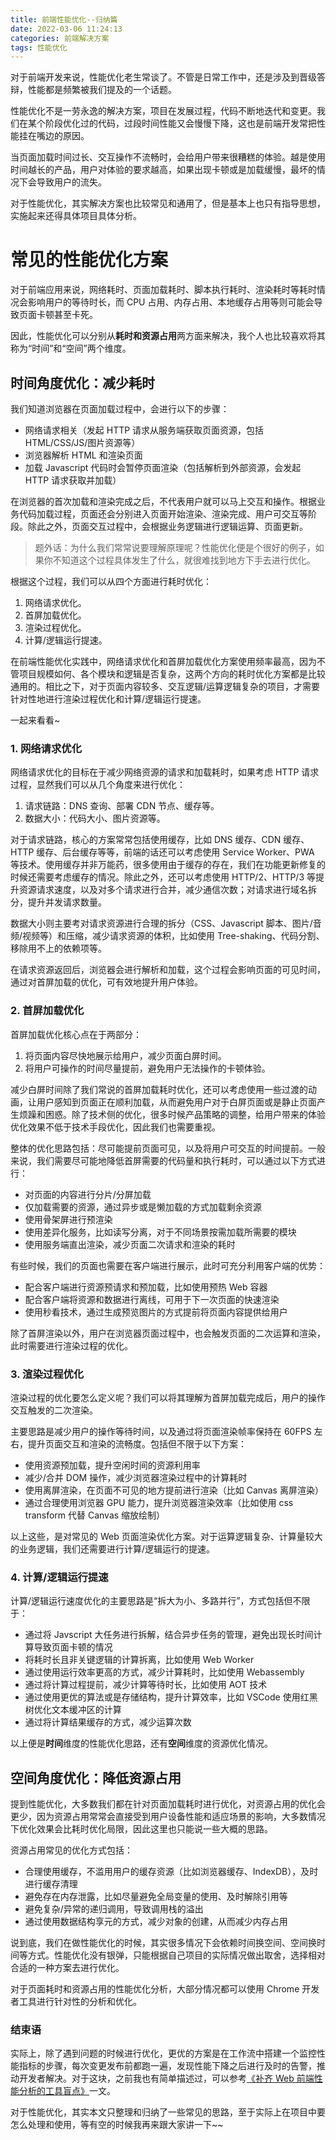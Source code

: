 ```yaml
---
title: 前端性能优化--归纳篇
date: 2022-03-06 11:24:13
categories: 前端解决方案
tags: 性能优化
---
```


对于前端开发来说，性能优化老生常谈了。不管是日常工作中，还是涉及到晋级答辩，性能都是频繁被我们提及的一个话题。

性能优化不是一劳永逸的解决方案，项目在发展过程，代码不断地迭代和变更。我们在某个阶段优化过的代码，过段时间性能又会慢慢下降，这也是前端开发常把性能挂在嘴边的原因。

<!--more-->

当页面加载时间过长、交互操作不流畅时，会给用户带来很糟糕的体验。越是使用时间越长的产品，用户对体验的要求越高，如果出现卡顿或是加载缓慢，最坏的情况下会导致用户的流失。

对于性能优化，其实解决方案也比较常见和通用了，但是基本上也只有指导思想，实施起来还得具体项目具体分析。

# 常见的性能优化方案

对于前端应用来说，网络耗时、页面加载耗时、脚本执行耗时、渲染耗时等耗时情况会影响用户的等待时长，而 CPU 占用、内存占用、本地缓存占用等则可能会导致页面卡顿甚至卡死。

因此，性能优化可以分别从**耗时和资源占用**两方面来解决，我个人也比较喜欢将其称为“时间”和“空间”两个维度。

## 时间角度优化：减少耗时

我们知道浏览器在页面加载过程中，会进行以下的步骤：

- 网络请求相关（发起 HTTP 请求从服务端获取页面资源，包括 HTML/CSS/JS/图片资源等）
- 浏览器解析 HTML 和渲染页面
- 加载 Javascript 代码时会暂停页面渲染（包括解析到外部资源，会发起 HTTP 请求获取并加载）

在浏览器的首次加载和渲染完成之后，不代表用户就可以马上交互和操作。根据业务代码加载过程，页面还会分别进入页面开始渲染、渲染完成、用户可交互等阶段。除此之外，页面交互过程中，会根据业务逻辑进行逻辑运算、页面更新。

> 题外话：为什么我们常常说要理解原理呢？性能优化便是个很好的例子，如果你不知道这个过程具体发生了什么，就很难找到地方下手去进行优化。

根据这个过程，我们可以从四个方面进行耗时优化：

1. 网络请求优化。
2. 首屏加载优化。
3. 渲染过程优化。
4. 计算/逻辑运行提速。

在前端性能优化实践中，网络请求优化和首屏加载优化方案使用频率最高，因为不管项目规模如何、各个模块和逻辑是否复杂，这两个方向的耗时优化方案都是比较通用的。相比之下，对于页面内容较多、交互逻辑/运算逻辑复杂的项目，才需要针对性地进行渲染过程优化和计算/逻辑运行提速。

一起来看看~

### 1. 网络请求优化

网络请求优化的目标在于减少网络资源的请求和加载耗时，如果考虑 HTTP 请求过程，显然我们可以从几个角度来进行优化：

1. 请求链路：DNS 查询、部署 CDN 节点、缓存等。
2. 数据大小：代码大小、图片资源等。

对于请求链路，核心的方案常常包括使用缓存，比如 DNS 缓存、CDN 缓存、HTTP 缓存、后台缓存等等，前端的话还可以考虑使用 Service Worker、PWA 等技术。使用缓存并非万能药，很多使用由于缓存的存在，我们在功能更新修复的时候还需要考虑缓存的情况。除此之外，还可以考虑使用 HTTP/2、HTTP/3 等提升资源请求速度，以及对多个请求进行合并，减少通信次数；对请求进行域名拆分，提升并发请求数量。

数据大小则主要考对请求资源进行合理的拆分（CSS、Javascript 脚本、图片/音频/视频等）和压缩，减少请求资源的体积，比如使用 Tree-shaking、代码分割、移除用不上的依赖项等。

在请求资源返回后，浏览器会进行解析和加载，这个过程会影响页面的可见时间，通过对首屏加载的优化，可有效地提升用户体验。

### 2. 首屏加载优化

首屏加载优化核心点在于两部分：

1. 将页面内容尽快地展示给用户，减少页面白屏时间。
2. 将用户可操作的时间尽量提前，避免用户无法操作的卡顿体验。

减少白屏时间除了我们常说的首屏加载耗时优化，还可以考虑使用一些过渡的动画，让用户感知到页面正在顺利加载，从而避免用户对于白屏页面或是静止页面产生烦躁和困惑。除了技术侧的优化，很多时候产品策略的调整，给用户带来的体验优化效果不低于技术手段优化，因此我们也需要重视。

整体的优化思路包括：尽可能提前页面可见，以及将用户可交互的时间提前。一般来说，我们需要尽可能地降低首屏需要的代码量和执行耗时，可以通过以下方式进行：

- 对页面的内容进行分片/分屏加载
- 仅加载需要的资源，通过异步或是懒加载的方式加载剩余资源
- 使用骨架屏进行预渲染
- 使用差异化服务，比如读写分离，对于不同场景按需加载所需要的模块
- 使用服务端直出渲染，减少页面二次请求和渲染的耗时

有些时候，我们的页面也需要在客户端进行展示，此时可充分利用客户端的优势：

- 配合客户端进行资源预请求和预加载，比如使用预热 Web 容器
- 配合客户端将资源和数据进行离线，可用于下一次页面的快速渲染
- 使用秒看技术，通过生成预览图片的方式提前将页面内容提供给用户

除了首屏渲染以外，用户在浏览器页面过程中，也会触发页面的二次运算和渲染，此时需要进行渲染过程的优化。

### 3. 渲染过程优化

渲染过程的优化要怎么定义呢？我们可以将其理解为首屏加载完成后，用户的操作交互触发的二次渲染。

主要思路是减少用户的操作等待时间，以及通过将页面渲染帧率保持在 60FPS 左右，提升页面交互和渲染的流畅度。包括但不限于以下方案：

- 使用资源预加载，提升空闲时间的资源利用率
- 减少/合并 DOM 操作，减少浏览器渲染过程中的计算耗时
- 使用离屏渲染，在页面不可见的地方提前进行渲染（比如 Canvas 离屏渲染）
- 通过合理使用浏览器 GPU 能力，提升浏览器渲染效率（比如使用 css transform 代替 Canvas 缩放绘制）

以上这些，是对常见的 Web 页面渲染优化方案。对于运算逻辑复杂、计算量较大的业务逻辑，我们还需要进行计算/逻辑运行的提速。

### 4. 计算/逻辑运行提速

计算/逻辑运行速度优化的主要思路是“拆大为小、多路并行”，方式包括但不限于：

- 通过将 Javscript 大任务进行拆解，结合异步任务的管理，避免出现长时间计算导致页面卡顿的情况
- 将耗时长且非关键逻辑的计算拆离，比如使用 Web Worker
- 通过使用运行效率更高的方式，减少计算耗时，比如使用 Webassembly
- 通过将计算过程提前，减少计算等待时长，比如使用 AOT 技术
- 通过使用更优的算法或是存储结构，提升计算效率，比如 VSCode 使用红黑树优化文本缓冲区的计算
- 通过将计算结果缓存的方式，减少运算次数

以上便是**时间**维度的性能优化思路，还有**空间**维度的资源优化情况。

## 空间角度优化：降低资源占用

提到性能优化，大多数我们都在针对页面加载耗时进行优化，对资源占用的优化会更少，因为资源占用常常会直接受到用户设备性能和适应场景的影响，大多数情况下优化效果会比耗时优化局限，因此这里也只能说一些大概的思路。

资源占用常见的优化方式包括：

- 合理使用缓存，不滥用用户的缓存资源（比如浏览器缓存、IndexDB），及时进行缓存清理
- 避免存在内存泄露，比如尽量避免全局变量的使用、及时解除引用等
- 避免复杂/异常的递归调用，导致调用栈的溢出
- 通过使用数据结构享元的方式，减少对象的创建，从而减少内存占用

说到底，我们在做性能优化的时候，其实很多情况下会依赖时间换空间、空间换时间等方式。性能优化没有银弹，只能根据自己项目的实际情况做出取舍，选择相对合适的一种方案去进行优化。

对于页面耗时和资源占用的性能优化分析，大部分情况都可以使用 Chrome 开发者工具进行针对性的分析和优化。

### 结束语

实际上，除了遇到问题的时候进行优化，更优的方案是在工作流中搭建一个监控性能指标的步骤，每次变更发布前都跑一遍，发现性能下降之后进行及时的告警，推动开发者解决。对于这块，之前我也有简单描述过，可以参考[《补齐 Web 前端性能分析的工具盲点》](https://godbasin.github.io/front-end-playground/front-end-basic/deep-learning/front-end-performance-analyze.html)一文。

对于性能优化，其实本文只整理和归纳了一些常见的思路，至于实际上在项目中要怎么处理和使用，等有空的时候我再来跟大家讲一下~~
